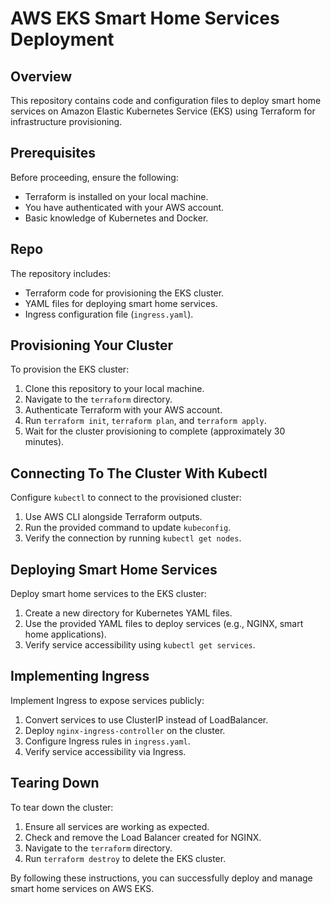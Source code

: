 # AWS EKS Smart Home Services Deployment

## Overview
This repository contains code and configuration files to deploy smart home services on Amazon Elastic Kubernetes Service (EKS) using Terraform for infrastructure provisioning.

## Prerequisites
Before proceeding, ensure the following:
- Terraform is installed on your local machine.
- You have authenticated with your AWS account.
- Basic knowledge of Kubernetes and Docker.

## Repo
The repository includes:
- Terraform code for provisioning the EKS cluster.
- YAML files for deploying smart home services.
- Ingress configuration file (`ingress.yaml`).

## Provisioning Your Cluster
To provision the EKS cluster:
1. Clone this repository to your local machine.
2. Navigate to the `terraform` directory.
3. Authenticate Terraform with your AWS account.
4. Run `terraform init`, `terraform plan`, and `terraform apply`.
5. Wait for the cluster provisioning to complete (approximately 30 minutes).

## Connecting To The Cluster With Kubectl
Configure `kubectl` to connect to the provisioned cluster:
1. Use AWS CLI alongside Terraform outputs.
2. Run the provided command to update `kubeconfig`.
3. Verify the connection by running `kubectl get nodes`.

## Deploying Smart Home Services
Deploy smart home services to the EKS cluster:
1. Create a new directory for Kubernetes YAML files.
2. Use the provided YAML files to deploy services (e.g., NGINX, smart home applications).
3. Verify service accessibility using `kubectl get services`.

## Implementing Ingress
Implement Ingress to expose services publicly:
1. Convert services to use ClusterIP instead of LoadBalancer.
2. Deploy `nginx-ingress-controller` on the cluster.
3. Configure Ingress rules in `ingress.yaml`.
4. Verify service accessibility via Ingress.

## Tearing Down
To tear down the cluster:
1. Ensure all services are working as expected.
2. Check and remove the Load Balancer created for NGINX.
3. Navigate to the `terraform` directory.
4. Run `terraform destroy` to delete the EKS cluster.

By following these instructions, you can successfully deploy and manage smart home services on AWS EKS.
